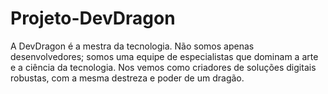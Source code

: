 # Projeto-DevDragon
A DevDragon é a mestra da tecnologia. Não somos apenas desenvolvedores; somos uma equipe de especialistas que dominam a arte e a ciência da tecnologia. Nos vemos como criadores de soluções digitais robustas, com a mesma destreza e poder de um dragão.

